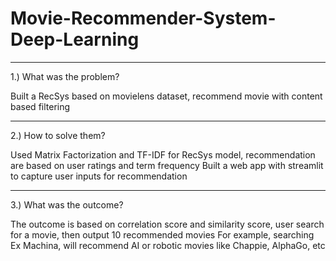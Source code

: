 # Movie-Recommender-System-Deep-Learning

-----------------------------------------------------------------------------------------------------------------------------------------------------------
1.) What was the problem?

Built a RecSys based on movielens dataset, recommend movie with content based filtering

-----------------------------------------------------------------------------------------------------------------------------------------------------------
2.) How to solve them?

Used Matrix Factorization and TF-IDF for RecSys model, recommendation are based on user ratings and term frequency
Built a web app with streamlit to capture user inputs for recommendation

-----------------------------------------------------------------------------------------------------------------------------------------------------------
3.) What was the outcome?

The outcome is based on correlation score and similarity score, user search for a movie, then output 10 recommended movies
For example, searching Ex Machina, will recommend AI or robotic movies like Chappie, AlphaGo, etc
